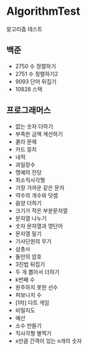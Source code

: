 # AlgorithmTest
알고리즘 테스트

<h2>백준</h2>
<ul>
  <li>2750 수 정렬하기</li>
  <li>2751 수 정렬하기2</li>
  <li>9093 단어 뒤집기</li>
  <li>10828 스택</li>
</ul>

<h2>프로그래머스</h2>
<ul>
  <li>없는 숫자 더하기</li>
  <li>부족한 금액 계산하기</li>
  <li>콜라 문제</li>
  <li>카드 뭉치</li>
  <li>내적</li>
  <li>과일장수</li>
  <li>명예의 전당</li>
  <li>최소직사각형</li>
  <li>가장 가까운 같은 문자</li>
  <li>약수의 개수와 덧셈</li>
  <li>음양 더하기</li>
  <li>크기가 작은 부분문자열</li>
  <li>문자열 나누기</li>
  <li>숫자 문자열과 영단어</li>
  <li>문자열 밀기</li>
  <li>기사단원의 무기</li>
  <li>삼총사</li>
  <li>둘만의 암호</li>
  <li>3진법 뒤집기</li>
  <li>두 개 뽑아서 더하기</li>
  <li>k번째 수</li>
  <li>완주하지 못한 선수</li>
  <li>피보나치 수</li>
  <li>[1차] 다트 게임</li>
  <li>비밀지도</li>
  <li>예산</li>
  <li>소수 만들기</li>
  <li>직사각형 별찍기</li>
  <li>x만큼 간격이 있는 n개의 숫자</li>
</ul>
